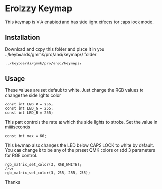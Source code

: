 # EroIzzy Keymap

This keymap is VIA enabled and has side light effects for caps lock mode.

## Installation

Download and copy this folder and place it in you ../keyboards/gmmk/pro/ansi/keymaps/ folder
```bash
../keyboards/gmmk/pro/ansi/keymaps/
```

## Usage

These values are set default to white. Just change the RGB values to change the side lights color.
```
const int LED_R = 255;
const int LED_G = 255;
const int LED_B = 255;
```

This part controls the rate at which the side lights to strobe. Set the value in milliseconds

```
const int max = 60;
```
This keymap also changes the LED below CAPS LOCK to white by default. You can change it to be any of the preset QMK colors or add 3 parameters for RGB control.

```
rgb_matrix_set_color(3, RGB_WHITE);
//or
rgb_matrix_set_color(3, 255, 255, 255);
```
Thanks